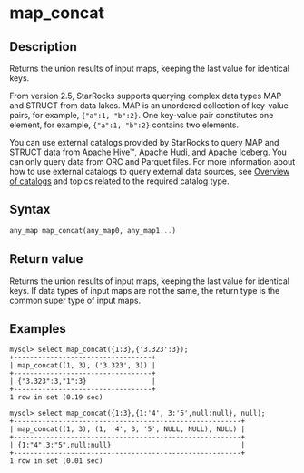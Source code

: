 # map_concat

## Description

Returns the union results of input maps, keeping the last value for identical keys.

From version 2.5, StarRocks supports querying complex data types MAP and STRUCT from data lakes. MAP is an unordered collection of key-value pairs, for example, `{"a":1, "b":2}`. One key-value pair constitutes one element, for example, `{"a":1, "b":2}` contains two elements.

You can use external catalogs provided by StarRocks to query MAP and STRUCT data from Apache Hive™, Apache Hudi, and Apache Iceberg. You can only query data from ORC and Parquet files. For more information about how to use external catalogs to query external data sources, see [Overview of catalogs](../../../data_source/catalog/catalog_overview.md) and topics related to the required catalog type.

## Syntax

```Haskell
any_map map_concat(any_map0, any_map1...)
```

## Return value

Returns the union results of input maps, keeping the last value for identical keys. If data types of input maps are not the same, the return type is the common super type of input maps.

## Examples


```Plain
mysql> select map_concat({1:3},{'3.323':3});
+----------------------------------+
| map_concat((1, 3), ('3.323', 3)) |
+----------------------------------+
| {"3.323":3,"1":3}                |
+----------------------------------+
1 row in set (0.19 sec)

mysql> select map_concat({1:3},{1:'4', 3:'5',null:null}, null);
+--------------------------------------------------------+
| map_concat((1, 3), (1, '4', 3, '5', NULL, NULL), NULL) |
+--------------------------------------------------------+
| {1:"4",3:"5",null:null}                                |
+--------------------------------------------------------+
1 row in set (0.01 sec)

```
